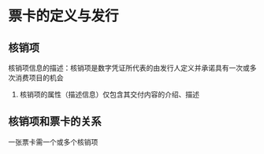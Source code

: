 # 票卡的定义与发行

## 核销项

核销项信息的描述：核销项是数字凭证所代表的由发行人定义并承诺具有一次或多次消费项目的机会 

1. 核销项的属性（描述信息）仅包含其交付内容的介绍、描述

## 核销项和票卡的关系

一张票卡需一个或多个核销项

